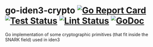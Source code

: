 # go-iden3-crypto [![Go Report Card](https://goreportcard.com/badge/github.com/iden3/go-iden3-crypto)](https://goreportcard.com/report/github.com/iden3/go-iden3-crypto) [![Test Status](https://github.com/iden3/go-iden3-crypto/workflows/Test/badge.svg)](https://github.com/iden3/go-iden3-crypto/actions?query=workflow%3ATest) [![Lint Status](https://github.com/iden3/go-iden3-crypto/workflows/Lint/badge.svg)](https://github.com/iden3/go-iden3-crypto/actions?query=workflow%3ALint) [![GoDoc](https://godoc.org/github.com/iden3/go-iden3-crypto?status.svg)](https://godoc.org/github.com/iden3/go-iden3-crypto)

Go implementation of some cryptographic primitives (that fit inside the SNARK field) used in iden3

